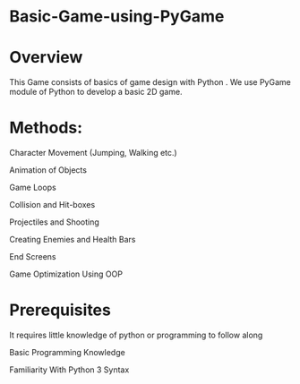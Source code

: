 <h1><b>Basic-Game-using-PyGame</b></h1>


<h1><b>Overview</b></h1>
This Game consists of basics of game design with Python . We use PyGame module of Python to develop a basic 2D game.


<h1><b>Methods:</b></h1>


  Character Movement (Jumping, Walking etc.)
  
  
  Animation of Objects
  
  
  Game Loops
  
  
  Collision and Hit-boxes
  
  
  Projectiles and Shooting
  
  
  Creating Enemies and Health Bars
  
  
  End Screens
  
  
  Game Optimization Using OOP
  
  
<h1><b>Prerequisites</b></h1>


  It requires little knowledge of python or programming to follow along
  
  
  Basic Programming Knowledge
  
  
  Familiarity With Python 3 Syntax

